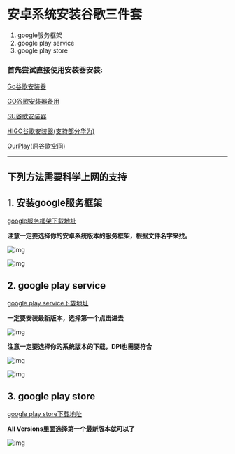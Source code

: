 
# 安卓系统安装谷歌三件套
1. google服务框架
2. google play service
3. google play store

### 首先尝试直接使用安装器安装:

  [Go谷歌安装器](https://www.coolapk.com/apk/com.goplaycn.googleinstall)

  [GO谷歌安装器备用](https://www.pgyer.com/pOEI)

  [SU谷歌安装器](https://www.wandoujia.com/apps/7971105)

  [HIGO谷歌安装器(支持部分华为)](https://www.wandoujia.com/apps/8124836)

  [OurPlay(原谷歌空间)](https://www.wandoujia.com/apps/7661165)


  ---


## 下列方法需要科学上网的支持

## 1. 安装google服务框架

[google服务框架下载地址](https://www.apkmirror.com/apk/google-inc/google-services-framework/)

**注意一定要选择你的安卓系统版本的服务框架，根据文件名字来找。**

![img](https://raw.githubusercontent.com/hideuvpn/android-google-play-store/master/google-play-framework-01.png)

![img](https://raw.githubusercontent.com/hideuvpn/android-google-play-store/master/google-play-framework-02.png)

## 2. google play service

[google play service下载地址](https://www.apkmirror.com/apk/google-inc/google-play-services/)

**一定要安装最新版本，选择第一个点击进去**

![img](https://raw.githubusercontent.com/hideuvpn/android-google-play-store/master/google-play-service-01.png)

**注意一定要选择你的系统版本的下载，DPI也需要符合**

![img](https://raw.githubusercontent.com/hideuvpn/android-google-play-store/master/google-play-service-02.png)

![img](https://raw.githubusercontent.com/hideuvpn/android-google-play-store/master/google-play-service-03.png)

## 3. google play store

[google play store下载地址](https://www.apkmirror.com/apk/google-inc/google-play-store/)

**All Versions里面选择第一个最新版本就可以了**

![img](https://raw.githubusercontent.com/hideuvpn/android-google-play-store/master/google-play-store-01.png)
